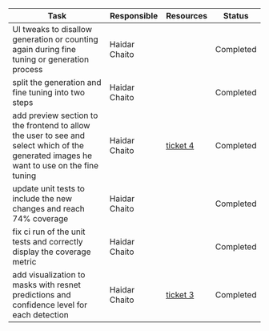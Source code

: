 | **Task**                                                                                                                                | **Responsible** | **Resources**                                                                                        | **Status** |
| --------------------------------------------------------------------------------------------------------------------------------------- | --------------- | ---------------------------------------------------------------------------------------------------- | ---------- |
| UI tweaks to disallow generation or counting again during fine tuning or generation process                                             | Haidar Chaito   |                                                                                                      | Completed  |
| split the generation and fine tuning into two steps                                                                                     | Haidar Chaito   |                                                                                                      | Completed  |
| add preview section to the frontend to allow the user to see and select which of the generated images he want to use on the fine tuning | Haidar Chaito   | [ticket 4](https://git.fim.uni-passau.de/aie/ai-engineering-lab/student-projects/group-1/-/issues/4) | Completed  |
| update unit tests to include the new changes and reach 74% coverage                                                                     | Haidar Chaito   |                                                                                                      | Completed  |
| fix ci run of the unit tests and correctly display the coverage metric                                                                  | Haidar Chaito   |                                                                                                      | Completed  |
| add visualization to masks with resnet predictions and confidence level for each detection | Haidar Chaito   | [ticket 3](https://git.fim.uni-passau.de/aie/ai-engineering-lab/student-projects/group-1/-/issues/3) | Completed  |